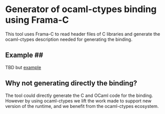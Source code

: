 # Generator of ocaml-ctypes binding using Frama-C #

This tool uses Frama-C to read header files of C libraries and generate the ocaml-ctypes description needed for generating the binding.

## Example ##

TBD but [example](./tests/simple.t)


## Why not generating directly the binding? ##

The tool could directly generate the C and OCaml code for the binding. However by using ocaml-ctypes we lift the work made to support new version of the runtime, and we benefit from the ocaml-ctypes ecosystem.